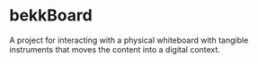 # bekkBoard
A project for interacting with a physical whiteboard with tangible instruments
that moves the content into a digital context.